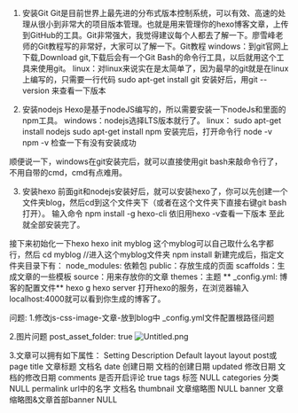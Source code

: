 1. 安装Git
Git是目前世界上最先进的分布式版本控制系统，可以有效、高速的处理从很小到非常大的项目版本管理。也就是用来管理你的hexo博客文章，上传到GitHub的工具。Git非常强大，我觉得建议每个人都去了解一下。廖雪峰老师的Git教程写的非常好，大家可以了解一下。Git教程
windows：到git官网上下载,Download git,下载后会有一个Git Bash的命令行工具，以后就用这个工具来使用git。
linux：对linux来说实在是太简单了，因为最早的git就是在linux上编写的，只需要一行代码
sudo apt-get install git
安装好后，用git --version 来查看一下版本

2. 安装nodejs
Hexo是基于nodeJS编写的，所以需要安装一下nodeJs和里面的npm工具。
windows：nodejs选择LTS版本就行了。
linux：
sudo apt-get install nodejs
sudo apt-get install npm
安装完后，打开命令行
node -v
npm -v
检查一下有没有安装成功

顺便说一下，windows在git安装完后，就可以直接使用git bash来敲命令行了，不用自带的cmd，cmd有点难用。

3. 安装hexo
前面git和nodejs安装好后，就可以安装hexo了，你可以先创建一个文件夹blog，然后cd到这个文件夹下（或者在这个文件夹下直接右键git bash打开）。
输入命令
npm install -g hexo-cli
依旧用hexo -v查看一下版本
至此就全部安装完了。

接下来初始化一下hexo
hexo init myblog
这个myblog可以自己取什么名字都行，然后
cd myblog //进入这个myblog文件夹
npm install
新建完成后，指定文件夹目录下有：
node_modules: 依赖包
public：存放生成的页面
scaffolds：生成文章的一些模板
source：用来存放你的文章
themes：主题
** _config.yml: 博客的配置文件**
hexo g
hexo server
打开hexo的服务，在浏览器输入localhost:4000就可以看到你生成的博客了。

问题:
1.修改js-css-image-文章-放到blog中
_config.yml文件配置根路径问题

2.图片问题
post_asset_folder: true
![Untitled.png](Untitled.png)

3.文章可以拥有如下属性：
Setting	Description	Default
layout	layout	post或page
title	文章标题	文档名
date	创建日期	文档的创建日期
updated	修改日期	文档的修改日期
comments	是否开启评论	true
tags	标签	NULL
categories	分类	NULL
permalink	url中的名字	文档名
thumbnail	文章缩略图	NULL
banner	文章缩略图&文章首部banner	NULL